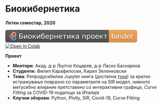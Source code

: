 # Биокибернетика 

**Летен семестар, 2020**  

[![Binder](https://github.com/zelenkastiot/binder_badges/blob/master/badges/covid19book-badge.svg)](https://mybinder.org/v2/gh/zelenkastiot/COVID-19_book/master?urlpath=lab/tree/content/)
[![Open In Colab](https://colab.research.google.com/assets/colab-badge.svg)](https://colab.research.google.com/drive/1CiiyvS2x_6rDYZqDF9ioTrFKxT7b5QRz?usp=sharing%2Fgithub%2Fzelenkastiot%2FCOVID-19_book%2Fblob%2Fmaster%2Fcontent%2F02_codingSIR%2F2_scenario.ipynb)

**Проект** 

- **Ментори**: Акад. д-р Љупчо Коцарев, д-р Ласко Баснарков<br>
- **Студенти:** Филип Карафилоски, Кирил Зеленковски <br>
- **Тема**: Репродусибилна Jupyter книга (достапна [тука](https://github.com/zelenkastiot/COVID-19_book)) за кратко истражување повразно со параметрите на SIR модел, нивното меѓусебно влијание претставено со интерактивни графици, *Curve Fitting* за COVID-19 податоци за *Италија* 
- **Клучни зборови**: Python, Plotly, SIR, Covid-19, Curve Fitting
